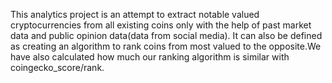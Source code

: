This analytics project is an attempt to extract notable valued cryptocurrencies from all existing coins only with the help of past market data and public opinion data(data from social media). It can also be defined as creating an algorithm to rank coins from most valued to the opposite.We have also calculated how much our ranking algorithm is similar with coingecko_score/rank.
